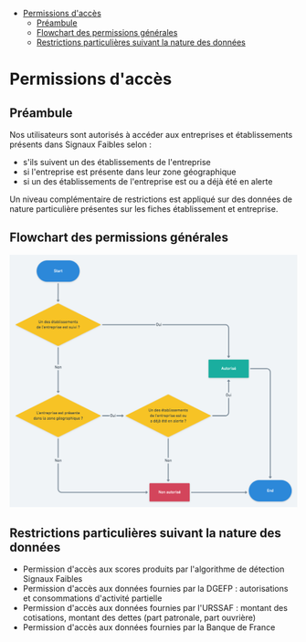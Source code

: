 <!-- START doctoc generated TOC please keep comment here to allow auto update -->
<!-- DON'T EDIT THIS SECTION, INSTEAD RE-RUN doctoc TO UPDATE -->

- [Permissions d'accès](#permissions-dacc%C3%A8s)
  - [Préambule](#pr%C3%A9ambule)
  - [Flowchart des permissions générales](#flowchart-des-permissions-g%C3%A9n%C3%A9rales)
  - [Restrictions particulières suivant la nature des données](#restrictions-particuli%C3%A8res-suivant-la-nature-des-donn%C3%A9es)

<!-- END doctoc generated TOC please keep comment here to allow auto update -->

# Permissions d'accès

## Préambule

Nos utilisateurs sont autorisés à accéder aux entreprises et établissements présents dans Signaux Faibles selon :

- s'ils suivent un des établissements de l'entreprise
- si l'entreprise est présente dans leur zone géographique
- si un des établissements de l'entreprise est ou a déjà été en alerte

Un niveau complémentaire de restrictions est appliqué sur des données de nature particulière présentes sur les fiches établissement et entreprise.

## Flowchart des permissions générales

![Permissions générales](./flowchart-permissions.png)

## Restrictions particulières suivant la nature des données

- Permission d'accès aux scores produits par l'algorithme de détection Signaux Faibles
- Permission d'accès aux données fournies par la DGEFP : autorisations et consommations d'activité partielle
- Permission d'accès aux données fournies par l'URSSAF : montant des cotisations, montant des dettes (part patronale, part ouvrière)
- Permission d'accès aux données fournies par la Banque de France
